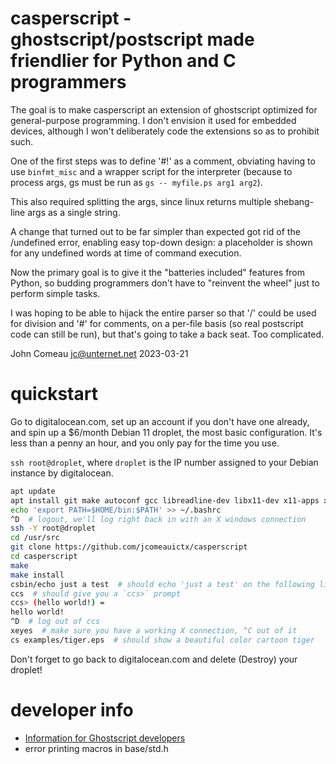# casperscript - ghostscript/postscript made friendlier for Python and C programmers

The goal is to make casperscript an extension of ghostscript optimized for
general-purpose programming. I don't envision it used for embedded devices,
although I won't deliberately code the extensions so as to prohibit such.

One of the first steps was to define '#!' as a comment, obviating having to
use `binfmt_misc` and a wrapper script for the interpreter (because to
process args, gs must be run as `gs -- myfile.ps arg1 arg2`).

This also required splitting the args, since linux returns multiple
shebang-line args as a single string.

A change that turned out to be far simpler than expected got rid of the
/undefined error, enabling easy top-down design: a placeholder is shown
for any undefined words at time of command execution.

Now the primary goal is to give it the "batteries included" features from
Python, so budding programmers don't have to "reinvent the wheel" just to
perform simple tasks.

I was hoping to be able to hijack the entire parser so that '/' could be
used for division and '#' for comments, on a per-file basis (so real
postscript code can still be run), but that's going to take a back seat.
Too complicated.

John Comeau jc@unternet.net 2023-03-21

# quickstart

Go to digitalocean.com, set up an account if you don't have one already, and
spin up a $6/month Debian 11 droplet, the most basic configuration. It's less
than a penny an hour, and you only pay for the time you use.

`ssh root@droplet`, where `droplet` is the IP number assigned to your Debian
instance by digitalocean.

```bash
apt update
apt install git make autoconf gcc libreadline-dev libx11-dev x11-apps xauth libxext-dev libxt-dev
echo 'export PATH=$HOME/bin:$PATH' >> ~/.bashrc
^D  # logout, we'll log right back in with an X windows connection
ssh -Y root@droplet
cd /usr/src
git clone https://github.com/jcomeauictx/casperscript
cd casperscript
make
make install
csbin/echo just a test  # should echo 'just a test' on the following line
ccs  # should give you a `ccs>` prompt
ccs> (hello world!) =
hello world!
^D  # log out of ccs
xeyes  # make sure you have a working X connection, ^C out of it
cs examples/tiger.eps  # should show a beautiful color cartoon tiger
```

Don't forget to go back to digitalocean.com and delete (Destroy) your droplet!

# developer info
* [Information for Ghostscript developers](https://ghostscript.com/docs/9.54.0/Develop.htm)
* error printing macros in base/std.h
